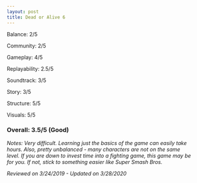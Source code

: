 ```yaml
---
layout: post
title: Dead or Alive 6
---
```


Balance: 2/5

Community: 2/5

Gameplay: 4/5

Replayability: 2.5/5

Soundtrack: 3/5

Story: 3/5

Structure: 5/5

Visuals: 5/5

### Overall: 3.5/5 (Good)

*Notes: Very difficult. Learning just the basics of the game can easily take hours. Also, pretty unbalanced - many characters are
not on the same level. If you are down to invest time into a fighting game, this game may be for you. If not, stick to something 
easier like Super Smash Bros.*

*Reviewed on 3/24/2019 - Updated on 3/28/2020*
